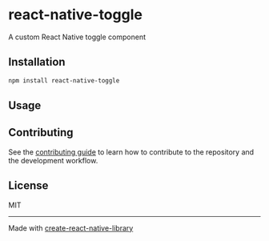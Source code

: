 # react-native-toggle

A custom React Native toggle component

## Installation

```sh
npm install react-native-toggle
```

## Usage

<!-- TODO -->

## Contributing

See the [contributing guide](CONTRIBUTING.md) to learn how to contribute to the repository and the development workflow.

## License

MIT

---

Made with [create-react-native-library](https://github.com/callstack/react-native-builder-bob)
